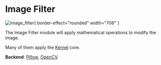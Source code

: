 # Image Filter

![image_filter](image_filter.png){ border-effect="rounded" width="706" }

The Image Filter module will apply mathematical operations to modify the image.

Many of them apply the [Kernel](https://en.wikipedia.org/wiki/Kernel_(image_processing)) core.

**Backend**: <a href="Modules.md" anchor="pillow" summary="A widely used Python library for image manipulation.">Pillow</a>, <a href="Modules.md" anchor="opencv" summary="An open-source library dedicated to real-time image processing.">OpenCV</a>.

